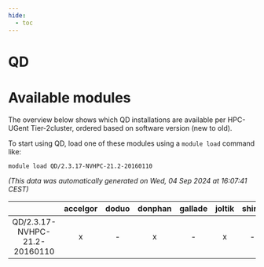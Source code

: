 ```yaml
---
hide:
  - toc
---
```


QD
==

# Available modules


The overview below shows which QD installations are available per HPC-UGent Tier-2cluster, ordered based on software version (new to old).

To start using QD, load one of these modules using a `module load` command like:

```shell
module load QD/2.3.17-NVHPC-21.2-20160110
```

*(This data was automatically generated on Wed, 04 Sep 2024 at 16:07:41 CEST)*  

| |accelgor|doduo|donphan|gallade|joltik|shinx|skitty|
| :---: | :---: | :---: | :---: | :---: | :---: | :---: | :---: |
|QD/2.3.17-NVHPC-21.2-20160110|x|-|x|-|x|-|-|
